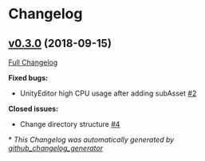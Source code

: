 # Changelog

## [v0.3.0](https://github.com/mob-sakai/SubAssetEditor/tree/v0.3.0) (2018-09-15)

[Full Changelog](https://github.com/mob-sakai/SubAssetEditor/compare/5fd71aa6d99067b09f2a119248442cea2e35bb75...v0.3.0)

**Fixed bugs:**

- UnityEditor high CPU usage after adding subAsset [\#2](https://github.com/mob-sakai/SubAssetEditor/issues/2)

**Closed issues:**

- Change directory structure [\#4](https://github.com/mob-sakai/SubAssetEditor/issues/4)



\* *This Changelog was automatically generated by [github_changelog_generator](https://github.com/skywinder/Github-Changelog-Generator)*